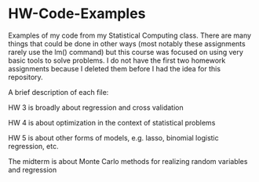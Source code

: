 # HW-Code-Examples

Examples of my code from my Statistical Computing class. There are many things that could be done in other ways (most notably these assignments rarely use the lm() command) but this course was focused on using very basic tools to solve problems. I do not have the first two homework assignments because I deleted them before I had the idea for this repository. 

A brief description of each file:

HW 3 is broadly about regression and cross validation

HW 4 is about optimization in the context of statistical problems

HW 5 is about other forms of models, e.g. lasso, binomial logistic regression, etc.

The midterm is about Monte Carlo methods for realizing random variables and regression
